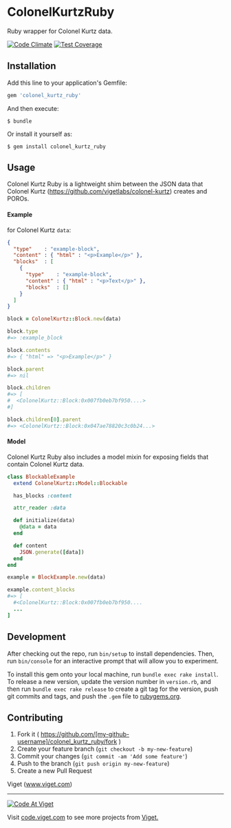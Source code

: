 # ColonelKurtzRuby

Ruby wrapper for Colonel Kurtz data.

[![Code Climate](https://codeclimate.com/github/vigetlabs/colonel_kurtz_ruby/badges/gpa.svg)](https://codeclimate.com/github/vigetlabs/colonel_kurtz_ruby) [![Test Coverage](https://codeclimate.com/github/vigetlabs/colonel_kurtz_ruby/badges/coverage.svg)](https://codeclimate.com/github/vigetlabs/colonel_kurtz_ruby/coverage)

## Installation

Add this line to your application's Gemfile:

```ruby
gem 'colonel_kurtz_ruby'
```

And then execute:

    $ bundle

Or install it yourself as:

    $ gem install colonel_kurtz_ruby

## Usage

Colonel Kurtz Ruby is a lightweight shim between the JSON data that Colonel Kurtz (https://github.com/vigetlabs/colonel-kurtz) creates and POROs.

#### Example

for Colonel Kurtz `data`:

```JSON
{
  "type"    : "example-block",
  "content" : { "html" : "<p>Example</p>" },
  "blocks"  : [
    {
      "type"    : "example-block",
      "content" : { "html" : "<p>Text</p>" },
      "blocks"  : []
    }
  ]
}
```

```ruby
block = ColonelKurtz::Block.new(data)

block.type
#=> :example_block

block.contents
#=> { "html" => "<p>Example</p>" }

block.parent
#=> nil

block.children
#=> [
#  <ColonelKurtz::Block:0x007fb0eb7bf950....>
#]

block.children[0].parent
#=> <ColonelKurtz::Block:0x047ae78820c3c0b24...>
```

#### Model

Colonel Kurtz Ruby also includes a model mixin for exposing fields that contain Colonel Kurtz data.

```ruby
class BlockableExample
  extend ColonelKurtz::Model::Blockable

  has_blocks :content

  attr_reader :data

  def initialize(data)
    @data = data
  end

  def content
    JSON.generate([data])
  end
end
```

```ruby
example = BlockExample.new(data)

example.content_blocks
#=> [
  #<ColonelKurtz::Block:0x007fb0eb7bf950....
  ...
]
```

## Development

After checking out the repo, run `bin/setup` to install dependencies. Then, run `bin/console` for an interactive prompt that will allow you to experiment.

To install this gem onto your local machine, run `bundle exec rake install`. To release a new version, update the version number in `version.rb`, and then run `bundle exec rake release` to create a git tag for the version, push git commits and tags, and push the `.gem` file to [rubygems.org](https://rubygems.org).

## Contributing

1. Fork it ( https://github.com/[my-github-username]/colonel_kurtz_ruby/fork )
2. Create your feature branch (`git checkout -b my-new-feature`)
3. Commit your changes (`git commit -am 'Add some feature'`)
4. Push to the branch (`git push origin my-new-feature`)
5. Create a new Pull Request

Viget (www.viget.com)

***

<a href="http://code.viget.com">
  <img src="http://code.viget.com/github-banner.png" alt="Code At Viget">
</a>

Visit [code.viget.com](http://code.viget.com) to see more projects from [Viget.](https://viget.com)
